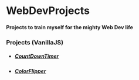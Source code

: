 # WebDevProjects

#### Projects to train myself for the mighty Web Dev life

### Projects (VanillaJS)

- ##### [CountDownTimer](https://competent-shaw-e3a5ca.netlify.app/)
- ##### [ColorFlipper](https://quirky-noyce-195dd1.netlify.app/)
